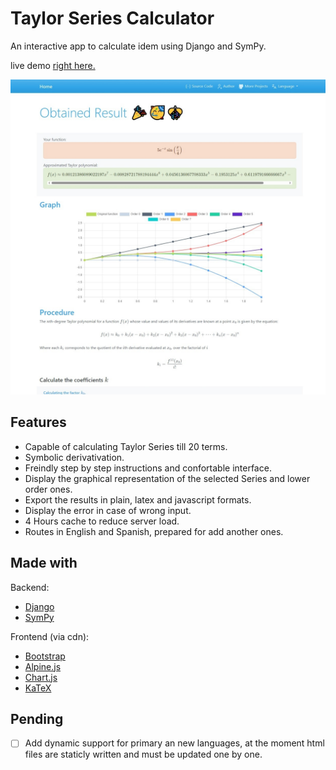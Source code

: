 # Taylor Series Calculator

An interactive app to calculate idem using Django and SymPy.

live demo [right here.](taylor-series-calculator.up.railway.app)

![project preview](preview.jpeg)

## Features

- Capable of calculating Taylor Series till 20 terms.
- Symbolic derivativation.
- Freindly step by step instructions and confortable interface.
- Display the graphical representation of the selected Series and lower order ones.
- Export the results in plain, latex and javascript formats.
- Display the error in case of wrong input.
- 4 Hours cache to reduce server load.
- Routes in English and Spanish, prepared for add another ones.

## Made with

Backend: 
- [Django](https://www.djangoproject.com/)
- [SymPy](https://www.sympy.org/)

Frontend (via cdn):
- [Bootstrap](https://getbootstrap.com/)
- [Alpine.js](https://alpinejs.dev/)
- [Chart.js](https://www.chartjs.org/)
- [KaTeX](https://katex.org/)

## Pending

- [ ] Add dynamic support for primary an new languages, at the moment html files are staticly written and must be updated one by one.